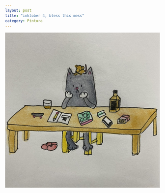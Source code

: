 ```yaml
---
layout: post
title: "inktober 4, bless this mess"
category: Pintura
---
```

![Bless This Mess](/images/up/posts/blessthismess.jpeg)